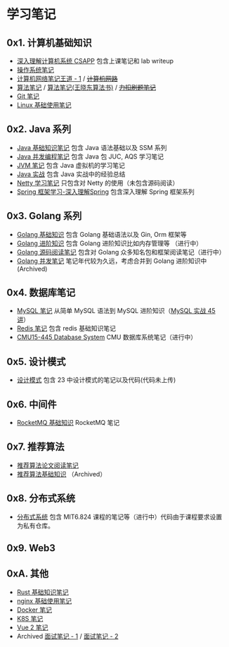 # 学习笔记

## 0x1. 计算机基础知识

* [深入理解计算机系统 CSAPP](csapp.md) 包含上课笔记和 lab writeup
* [操作系统笔记](操作系统笔记.md)
* [计算机网络笔记王道 - 1](计算机网络MOOC.md) / [<del>计算机网路</del>](计算机网路.md)
* [算法笔记](算法心法.md) / [算法笔记(王晓东算法书)](algorithm.md) / [<del>力扣刷题笔记</del>](力扣刷题笔记.md)
* [Git 笔记](git_notes.md)
* [Linux 基础使用笔记](Linux笔记.md)

## 0x2. Java 系列

* [Java 基础知识笔记](Java笔记.md) 包含 Java 语法基础以及 SSM 系列
* [Java 并发编程笔记](Java高并发.md) 包含 Java 包 JUC, AQS 学习笔记
* [JVM 笔记](JVM知识.md) 包含 Java 虚拟机的学习笔记
* [Java 实战](Java实战.md) 包含 Java 实战中的经验总结
* [Netty 学习笔记](netty.md) 只包含对 Netty 的使用（未包含源码阅读）
* [Spring 框架学习-深入理解Spring](深入理解Spring.md) 包含深入理解 Spring 框架系列

## 0x3. Golang 系列

* [Golang 基础知识](GoNotes.md) 包含 Golang 基础语法以及 Gin, Orm 框架等
* [Golang 进阶知识](GoAdvance.md) 包含 Golang 进阶知识比如内存管理等 （进行中）
* [Golang 源码阅读笔记](GoSourceCode.md) 包含对 Golang 众多知名包和框架阅读笔记（进行中）
* [Golang 并发笔记](GoConcurrency.md) 笔记年代较为久远，考虑合并到 Golang 进阶知识中 (Archived)

## 0x4. 数据库笔记

* [MySQL 笔记](database.md) 从简单 MySQL 语法到 MySQL 进阶知识（[MySQL 实战 45 讲](https://time.geekbang.org/column/intro/100020801)）
* [Redis 笔记](redis.md) 包含 redis 基础知识笔记
* [CMU15-445 Database System](15445.md) CMU 数据库系统笔记（进行中）

## 0x5. 设计模式

* [设计模式](designpattern.md) 包含 23 中设计模式的笔记以及代码(代码未上传)

## 0x6. 中间件

* [RocketMQ 基础知识](rocketmq.md) RocketMQ 笔记

## 0x7. 推荐算法

* [推荐算法论文阅读笔记](PaperReading.md)
* [推荐算法基础知识](RecSys.md) （Archived）

## 0x8. 分布式系统

* [分布式系统](分布式系统.md) 包含 MIT6.824 课程的笔记等（进行中）代码由于课程要求设置为私有仓库。

## 0x9. Web3

## 0xA. 其他

* [Rust 基础知识笔记](rust.md)
* [nginx 基础使用笔记](nginx.md)
* [Docker 笔记](DockerNotes.md)
* [K8S 笔记](kubernetes.md)
* [Vue 2 笔记](vue.md)
* Archived [面试笔记 - 1](exp.md) / [面试笔记 - 2](GoJobs.md)